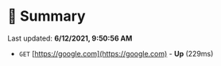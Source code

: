 # 📖 Summary
Last updated: **6/12/2021, 9:50:56 AM**

- `GET` [https://google.com](https://google.com) - **Up** (229ms)
